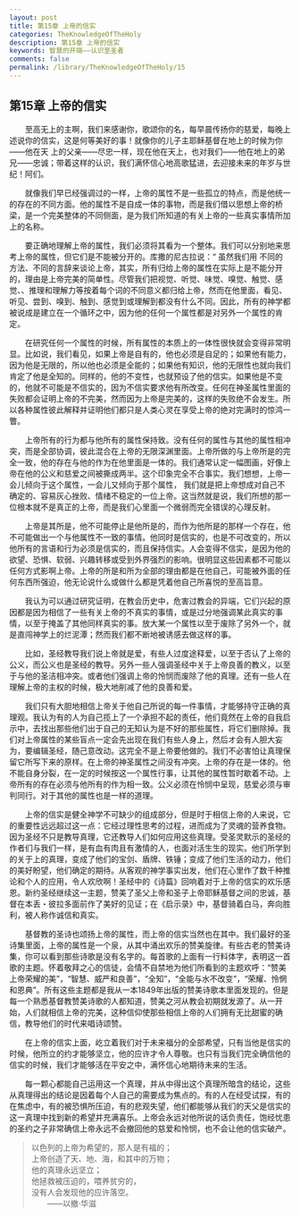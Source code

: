 ```yaml
---
layout: post
title: 第15章 上帝的信实
categories: TheKnowledgeOfTheHoly
description: 第15章 上帝的信实
keywords: 智慧的开端——认识至圣者
comments: false
permalink: /library/TheKnowledgeOfTheHoly/15
---
```


## 第15章 上帝的信实

&emsp;&emsp;至高无上的主啊，我们来感谢你，歌颂你的名，每早晨传扬你的慈爱，每晚上述说你的信实，这是何等美好的事！就像你的儿子主耶稣基督在地上的时候为你——他在天 上的父亲——尽忠一样，现在他在天上，也对我们——他在地上的弟兄——忠诚；带着这样的认识，我们满怀信心地高歌猛进，去迎接未来的年岁与世纪！阿们。

&emsp;&emsp;就像我们早已经强调过的一样，上帝的属性不是一些孤立的特点，而是他统一的存在的不同方面。他的属性不是自成一体的事物，而是我们借以思想上帝的桥梁，是一个完美整体的不同侧面，是为我们所知道的有关上帝的一些真实事情所加上的名称。

&emsp;&emsp;要正确地理解上帝的属性，我们必须将其看为一个整体。我们可以分别地来思考上帝的属性，但它们是不能被分开的。库撒的尼古拉说：“ 虽然我们用 不同的方法、不同的言辞来谈论上帝，其实，所有归给上帝的属性在实际上是不能分开的，理由是上帝完美的简单性。尽管我们把视觉、听觉、味觉、嗅觉、触觉、感觉、、推理和理解力等按着每个词的不同意义都归给上帝，然而在他里面，看见、听见、尝到、嗅到、触到、感觉到或理解到都没有什么不同。因此，所有的神学都被说成是建立在一个循环之中，因为他的任何一个属性都是对另外一个属性的肯定。

&emsp;&emsp;在研究任何一个属性的时候，所有属性的本质上的一体性很快就会变得非常明显。比如说，我们看见，如果上帝是自有的，他也必须是自足的；如果他有能力，因为他是无限的，所以他也必须是全能的；如果他有知识，他的无限性也就向我们肯定了他是全知的。同样的，他的不变性，也就预设了他的信实。如果他是不变的，他就不可能是不信实的，因为不信实要求他有所改变。任何在神圣属性里面的失败都会证明上帝的不完美，然而因为上帝是完美的，这样的失败绝不会发生。所以各种属性彼此解释并证明他们都只是人类心灵在享受上帝的绝对完满时的惊鸿一瞥。

&emsp;&emsp;上帝所有的行为都与他所有的属性保持致。没有任何的属性与其他的属性相冲突，而是全部协调，彼此混合在上帝的无限深渊里面。上帝所做的与上帝所是的完全一致，他的存在与他的作为在他里面是一体的。我们通常认定一幅图画，好像上帝在他的公义和慈爱之间被撕成两半。这个印象完全不合事实。我们想想，上帝一会儿倾向于这个属性，一会儿又倾向于那个属性， 我们就是把上帝想成对自己不确定的、容易灰心挫败、情绪不稳定的一位上帝。这当然就是说，我们所想的那一位根本就不是真正的上帝，而是我们心里面一个微弱而完全错误的心理反射。

&emsp;&emsp;上帝是其所是，他不可能停止是他所是的，而作为他所是的那样一个存在，他不可能做出一个与他属性不一致的事情。他同时是信实的，也是不可改变的，所以他所有的言语和行为必须是信实的，而且保持信实。人会变得不信实，是因为他的欲望、恐惧、软弱、兴趣转移或受到外界强烈的影响。很明显这些因素都不可能以任何方式影啊上帝。上帝的所是和所为全部的理由都是在他自己，可能被外面的任何东西所强迫，他无论说什么或做什么都是凭着他自己所喜悦的至高旨意。

&emsp;&emsp;我认为可以通过研究证明，在教会历史中，危害过教会的异端，它们兴起的原因都是因为相信了一些有关上帝的不真实的事情，或是过分地强调某此真实的事情，以至于掩盖了其他同样真实的事。放大某一个属性以至于废除了另外一个，就是直闯神学上的烂泥潭；然而我们都不断地被诱感去做这样的事。

&emsp;&emsp;比如，圣经教导我们说上帝就是爱，有些人过度途释爱，以至于否认了上帝的公义，而公义也是圣经的教导。另外一些人强调圣经中关于上帝良善的教义，以至于与他的圣洁相冲突。或者他们强调上帝的怜悯而废除了他的真理。还有一些人在理解上帝的主权的时候，极大地削减了他的良善和爱。

&emsp;&emsp;我们只有大胆地相信上帝关于他自己所说的每一件事情，才能够持守正确的真理观。我认为有的人为自己揽上了一个承担不起的责任，他们竟然在上帝的自我启示中，去找出那些他们出于自己的无知认为是不好的那些属性，将它们删除掉。我们对上帝属性的某些盲点一定会先出现在我们有些人身上，然后オ会有人胆大妄为，要编辑圣经，随己意改动。这完全不是上帝要他做的。我们不必害怕让真理保留它所写下来的原样。在上帝的神圣属性之间没有冲突。上帝的存在是一体的。他不能自身分裂，在一定的时候按这一个属性行事，让其他的属性暂时歇着不动。上帝所有的存在必须与他所有的作为相一致。公义必须在怜悯中呈现，慈爱必须与审判同行。对于其他的属性也是一样的道理。

&emsp;&emsp;上帝的信实是健全神学不可缺少的组成部分，但是时于相信上帝的人来说，它的重要性远远超过这一点：它经过理性思考的过程，进而成为了灵魂的营养食物。因为圣经不只是教导真理，它还教导人们如何应用这些真理。受圣灵默示的圣经的作者们与我们一样，是有血有肉且有激情的人，也面对活生生的现实。他们所学到的关于上的真理，变成了他们的宝剑、盾牌、铁锤；变成了他们生活的动力，他们的美好盼望，他们确定的期待。从客观的神学事实出发，他们在心里作了数千种推论和个人的应用，令人欢欣啊！圣经中的《诗篇》回响着对于上帝的信实的欢乐感恩。新约圣经继续这一主题，赞美了圣父上帝和圣子上帝耶稣基督之间的忠诚，基督在本丢・彼拉多面前作了美好的见证；在《启示录》中，基督骑着白马，奔向胜利，被人称作诚信和真实。

&emsp;&emsp;基督教的圣诗也颂扬上帝的属性，而上帝的信实当然也在其中。我们最好的圣诗集里面，上帝的属性是一个泉，从其中涌出欢乐的赞美旋律。有些古老的赞美诗集，你可以看到那些诗歌是没有名字的。每首歌的上面有一行料体字，表明这一首歌的主题。怀着敬拜之心的信徒，会情不自禁地为他们所看到的主题欢呼：“赞美上帝荣耀的美”，“智慧、威严和良善”，“全知”，“全能与水不改变”，“荣耀、怜惘和恩典”。所有这些主题都是我从一本1849年出版的赞美诗歌本里面发现的。但是每一个熟悉基督教赞美诗歌的人都知道，赞美之河从教会初期就发源了。从一开始，人们就相信上帝的完美，这种信仰使那些相信上帝的人们拥有无比甜蜜的确信，教导他们的时代来唱诗颂赞。

&emsp;&emsp;在上帝的信实上面，屹立着我们对于未来福分的全部希望，只有当他是信实的时候，他所立的约才能够坚立，他的应许才令人尊敬。也只有当我们完全确信他的信实的时候，我们才能够活在平安之中，满怀信心地期待未来的生活。

&emsp;&emsp;每一颗心都能自己运用这一个真理，并从中得出这个真理所暗含的结论，这些从真理得出的结论是因着每个人自己的需要成为焦点的。有的人在经受试探，有的在焦虑中，有的被恐惧所压迫，有的悲观失望，他们都能够从我们的天父是信实的这一真理中找到新的希望并充满喜乐。上帝会永远对他所说的话负责任，饱经忧患的圣约之子非常确信上帝永远不会撤回他的慈爱和怜悯，也不会让他的信实破产。

> 以色列的上帝为希望的，那人是有福的；<br>
> 上帝创造了天、地、海，和其中的万物；<br>
> 他的真理永远坚立；<br>
> 他拯救被压迫的，喂养贫穷的，<br>
> 没有人会发现他的应许落空。<br>
> &emsp;&emsp;——以撤·华滋<br>
